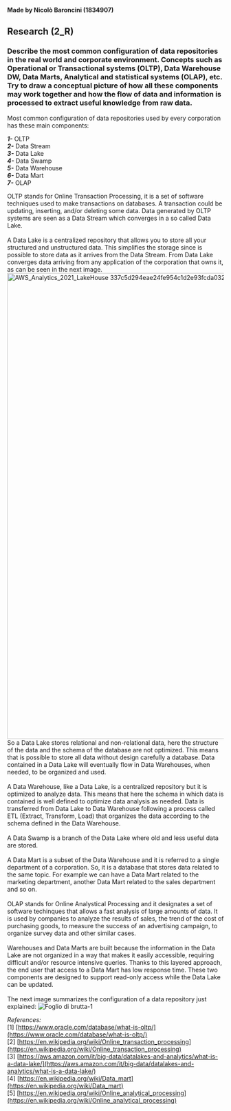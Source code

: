 **Made by Nicolò Baroncini (1834907)**

## Research (2_R)
### Describe the most common configuration of data repositories in the real world and corporate environment. Concepts such as Operational or Transactional systems (OLTP), Data Warehouse DW, Data Marts, Analytical and statistical systems (OLAP), etc. Try to draw a conceptual picture of how all these components may work together and how the flow of data and information is processed to extract useful knowledge from raw data.

Most common configuration of data repositories used by every corporation has these main components:

***1-*** OLTP \
***2-*** Data Stream \
***3-*** Data Lake \
***4-*** Data Swamp \
***5-*** Data Warehouse \
***6-*** Data Mart \
***7-*** OLAP 

OLTP stands for Online Transaction Processing, it is a set of software techniques used to make transactions on databases. A transaction could be updating, inserting, and/or deleting some data. Data generated by OLTP systems are seen as a Data Stream which converges in a so called Data Lake.\
\
A Data Lake is a centralized repository that allows you to store all your structured and unstructured data. This simplifies the storage since is possible to store data as it arrives from the Data Stream. From Data Lake converges data arriving from any application of the corporation that owns it, as can be seen in the next image.
<img width="1081" alt="AWS_Analytics_2021_LakeHouse 337c5d294eae24fe954c1d2e93fcda03233dfba4" src="https://user-images.githubusercontent.com/78324346/135889032-59e71b55-c3a0-4aab-943c-02bc366bd6f4.png">
So a Data Lake stores relational and non-relational data, here the structure of the data and the schema of the database are not optimized. This means that is possible to store all data without design carefully a database. Data contained in a Data Lake will eventually flow in Data Warehouses, when needed, to be organized and used. \
\
A Data Warehouse, like a Data Lake, is a centralized repository but it is optimized to analyze data. This means that here the schema in which data is contained is well defined to optimize data analysis as needed. Data is transferred from Data Lake to Data Warehouse following a process called ETL (Extract, Transform, Load) that organizes the data according to the schema defined in the Data Warehouse. \
\
A Data Swamp is a branch of the Data Lake where old and less useful data are stored. \
\
A Data Mart is a subset of the Data Warehouse and it is referred to a single department of a corporation. So, it is a database that stores data related to the same topic. For example we can have a Data Mart related to the marketing department, another Data Mart related to the sales department and so on. \
\
OLAP stands for Online Analystical Processing and it designates a set of software techinques that allows a fast analysis of large amounts of data. It is used by companies to analyze the results of sales, the trend of the cost of purchasing goods, to measure the success of an advertising campaign, to organize survey data and other similar cases.\
\
Warehouses and Data Marts are built because the information in the Data Lake are not organized in a way that makes it easily accessible, requiring difficult and/or resource intensive queries. Thanks to this layered approach, the end user that access to a Data Mart has low response time. These two components are designed to support read-only access while the Data Lake can be updated. \
\
The next image summarizes the configuration of a data repository just explained:
![Foglio di brutta-1](https://user-images.githubusercontent.com/78324346/136009303-3a094d13-b33a-4e15-883f-9e0d0c8030e1.png)


*References:* \
[1] [https://www.oracle.com/database/what-is-oltp/](https://www.oracle.com/database/what-is-oltp/) \
[2] [https://en.wikipedia.org/wiki/Online_transaction_processing](https://en.wikipedia.org/wiki/Online_transaction_processing) \
[3] [https://aws.amazon.com/it/big-data/datalakes-and-analytics/what-is-a-data-lake/](https://aws.amazon.com/it/big-data/datalakes-and-analytics/what-is-a-data-lake/) \
[4] [https://en.wikipedia.org/wiki/Data_mart](https://en.wikipedia.org/wiki/Data_mart) \
[5] [https://en.wikipedia.org/wiki/Online_analytical_processing](https://en.wikipedia.org/wiki/Online_analytical_processing)
